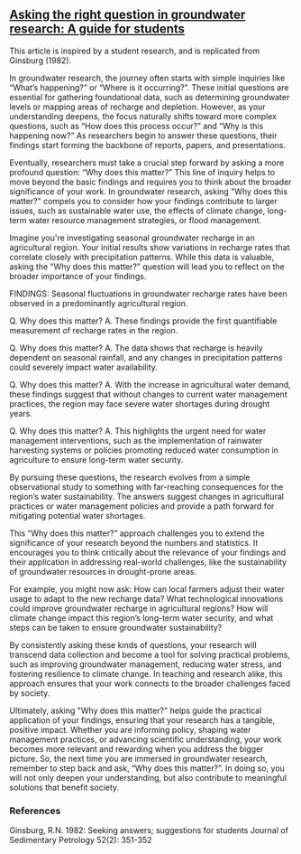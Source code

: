 ## [Asking the right question in groundwater research: A guide for students](https://aselshall.github.io/rm/m05/so-what)
This article is inspired by a student research, and is replicated from Ginsburg (1982).

In groundwater research, the journey often starts with simple inquiries like “What’s happening?” or “Where is it occurring?”. These initial questions are essential for gathering foundational data, such as determining groundwater levels or mapping areas of recharge and depletion. However, as your understanding deepens, the focus naturally shifts toward more complex questions, such as “How does this process occur?” and “Why is this happening now?” As researchers begin to answer these questions, their findings start forming the backbone of reports, papers, and presentations.

Eventually, researchers must take a crucial step forward by asking a more profound question: “Why does this matter?” This line of inquiry helps to move beyond the basic findings and requires you to think about the broader significance of your work. In groundwater research, asking "Why does this matter?" compels you to consider how your findings contribute to larger issues, such as sustainable water use, the effects of climate change, long-term water resource management strategies, or flood management. 

Imagine you're investigating seasonal groundwater recharge in an agricultural region. Your initial results show variations in recharge rates that correlate closely with precipitation patterns. While this data is valuable, asking the "Why does this matter?" question will lead you to reflect on the broader importance of your findings.

FINDINGS:
Seasonal fluctuations in groundwater recharge rates have been observed in a predominantly agricultural region.

Q. Why does this matter?
A. These findings provide the first quantifiable measurement of recharge rates in the region.

Q. Why does this matter?
A. The data shows that recharge is heavily dependent on seasonal rainfall, and any changes in precipitation patterns could severely impact water availability.

Q. Why does this matter?
A. With the increase in agricultural water demand, these findings suggest that without changes to current water management practices, the region may face severe water shortages during drought years.

Q. Why does this matter?
A. This highlights the urgent need for water management interventions, such as the implementation of rainwater harvesting systems or policies promoting reduced water consumption in agriculture to ensure long-term water security.

By pursuing these questions, the research evolves from a simple observational study to something with far-reaching consequences for the region’s water sustainability. The answers suggest changes in agricultural practices or water management policies and provide a path forward for mitigating potential water shortages.

This “Why does this matter?” approach challenges you to extend the significance of your research beyond the numbers and statistics. It encourages you to think critically about the relevance of your findings and their application in addressing real-world challenges, like the sustainability of groundwater resources in drought-prone areas.

For example, you might now ask: How can local farmers adjust their water usage to adapt to the new recharge data? What technological innovations could improve groundwater recharge in agricultural regions? How will climate change impact this region’s long-term water security, and what steps can be taken to ensure groundwater sustainability?

By consistently asking these kinds of questions, your research will transcend data collection and become a tool for solving practical problems, such as improving groundwater management, reducing water stress, and fostering resilience to climate change. In teaching and research alike, this approach ensures that your work connects to the broader challenges faced by society.

Ultimately, asking "Why does this matter?" helps guide the practical application of your findings, ensuring that your research has a tangible, positive impact. Whether you are informing policy, shaping water management practices, or advancing scientific understanding, your work becomes more relevant and rewarding when you address the bigger picture. So, the next time you are immersed in groundwater research, remember to step back and ask, “Why does this matter?”. In doing so, you will not only deepen your understanding, but also contribute to meaningful solutions that benefit society.

### References   
Ginsburg, R.N. 1982: Seeking answers; suggestions for students Journal of Sedimentary Petrology 52(2): 351-352 
